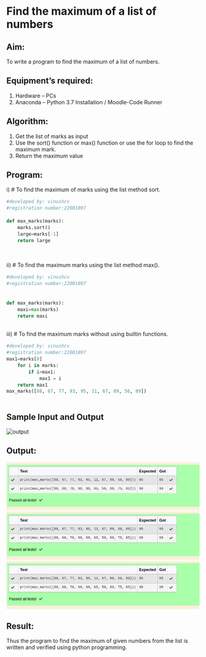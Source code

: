 # Find the maximum of a list of numbers
## Aim:
To write a program to find the maximum of a list of numbers.
## Equipment’s required:
1.	Hardware – PCs
2.	Anaconda – Python 3.7 Installation / Moodle-Code Runner
## Algorithm:
1.	Get the list of marks as input
2.	Use the sort() function or max() function or use the for loop to find the maximum mark.
3.	Return the maximum value
## Program:

i)	# To find the maximum of marks using the list method sort.
```Python
#developed by: vinushcv
#registration number:22001897

def max_marks(marks):
    marks.sort()
    large=marks[-1]
    return large




```

ii)	# To find the maximum marks using the list method max().
```Python
#developed by: vinushcv
#registration number:22001897

    
def max_marks(marks):
    maxi=max(marks)
    return maxi



```

iii) # To find the maximum marks without using builtin functions.
```Python
#developed by: vinushcv
#registration number:22001897
max1=marks[0]
    for i in marks:
        if i>max1:
            max1 = i
    return max1
max_marks([88, 67, 77, 93, 95, 11, 67, 89, 56, 89])



```
## Sample Input and Output
![output](./img/max_marks1.jpg) 

## Output:
![output](max.png)
![output](max.png)
![output](max.png)
## Result:
Thus the program to find the maximum of given numbers from the list is written and verified using python programming.